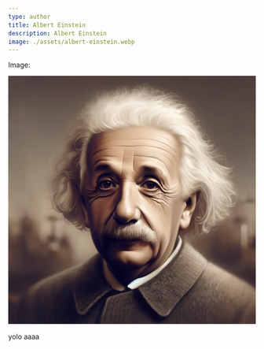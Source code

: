```yaml
---
type: author
title: Albert Einstein
description: Albert Einstein
image: ./assets/albert-einstein.webp
---
```



Image:

![alt](./assets/albert-einstein.webp)

yolo
aaaa
